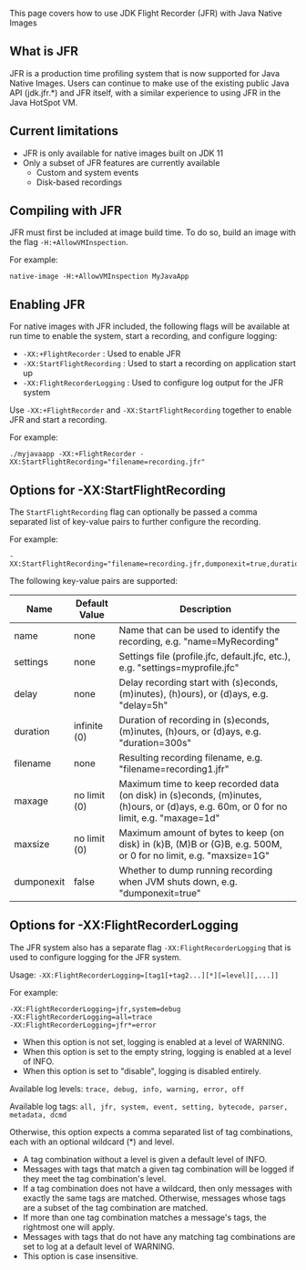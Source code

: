 This page covers how to use JDK Flight Recorder (JFR) with Java Native Images

## What is JFR

JFR is a production time profiling system that is now supported for Java Native Images. Users can continue to make use of the existing public Java API (jdk.jfr.*) and JFR itself, with a similar experience to using JFR in the Java HotSpot VM.

## Current limitations

* JFR is only available for native images built on JDK 11
* Only a subset of JFR features are currently available
  * Custom and system events
  * Disk-based recordings


## Compiling with JFR

JFR must first be included at image build time. To do so, build an image with the flag `-H:+AllowVMInspection`.

For example:
```
native-image -H:+AllowVMInspection MyJavaApp
```

## Enabling JFR

For native images with JFR included, the following flags will be available at run time to enable the system, start a recording, and configure logging:


* `-XX:+FlightRecorder` : Used to enable JFR
* `-XX:StartFlightRecording` : Used to start a recording on application start up
* `-XX:FlightRecorderLogging` : Used to configure log output for the JFR system

Use `-XX:+FlightRecorder` and `-XX:StartFlightRecording` together to enable JFR and start a recording.

For example:
```
./myjavaapp -XX:+FlightRecorder -XX:StartFlightRecording="filename=recording.jfr"
```

## Options for -XX:StartFlightRecording

The `StartFlightRecording` flag can optionally be passed a comma separated list of key-value pairs to further configure the recording.

For example:
```
-XX:StartFlightRecording="filename=recording.jfr,dumponexit=true,duration=10s"
```

The following key-value pairs are supported:

| Name | Default Value | Description|
|------|-------------|---------|
|name|none|Name that can be used to identify the recording, e.g. "name=MyRecording"|
|settings|none|Settings file (profile.jfc, default.jfc, etc.), e.g. "settings=myprofile.jfc"|
|delay|none|Delay recording start with (s)econds, (m)inutes), (h)ours), or (d)ays, e.g. "delay=5h"|
|duration|infinite (0)|Duration of recording in (s)econds, (m)inutes, (h)ours, or (d)ays, e.g. "duration=300s"|
|filename|none|Resulting recording filename, e.g. "filename=recording1.jfr"|
|maxage|no limit (0)|Maximum time to keep recorded data (on disk) in (s)econds, (m)inutes, (h)ours, or (d)ays, e.g. 60m, or 0 for no limit, e.g. "maxage=1d"|
|maxsize|no limit (0)|Maximum amount of bytes to keep (on disk) in (k)B, (M)B or (G)B, e.g. 500M, or 0 for no limit, e.g. "maxsize=1G"|
|dumponexit|false|Whether to dump running recording when JVM shuts down, e.g. "dumponexit=true"|

## Options for -XX:FlightRecorderLogging

The JFR system also has a separate flag `-XX:FlightRecorderLogging` that is used to configure logging for the JFR system.

Usage: `-XX:FlightRecorderLogging=[tag1[+tag2...][*][=level][,...]]`

For example:
```
-XX:FlightRecorderLogging=jfr,system=debug
-XX:FlightRecorderLogging=all=trace
-XX:FlightRecorderLogging=jfr*=error
```

* When this option is not set, logging is enabled at a level of WARNING.
* When this option is set to the empty string, logging is enabled at a level of INFO.
* When this option is set to "disable", logging is disabled entirely.

Available log levels: `trace, debug, info, warning, error, off`

Available log tags: `all, jfr, system, event, setting, bytecode, parser, metadata, dcmd`

Otherwise, this option expects a comma separated list of tag combinations, each with an optional wildcard (*) and level.

* A tag combination without a level is given a default level of INFO.
* Messages with tags that match a given tag combination will be logged if they meet the tag combination's level.
* If a tag combination does not have a wildcard, then only messages with exactly the same tags are matched. Otherwise, messages whose tags are a subset of the tag combination are matched.
* If more than one tag combination matches a message's tags, the rightmost one will apply.
* Messages with tags that do not have any matching tag combinations are set to log at a default level of WARNING.
* This option is case insensitive.